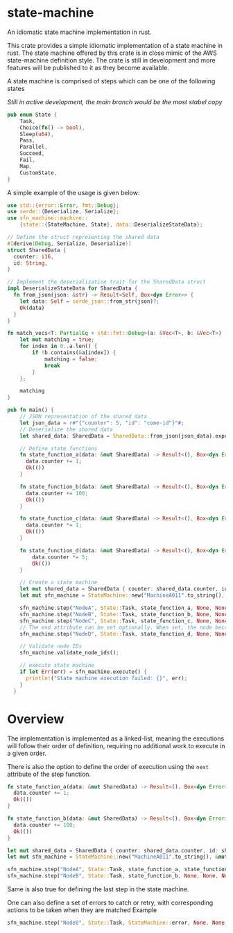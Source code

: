 # state-machine

An idiomatic state machine implementation in rust.

This crate provides a simple idiomatic implementation of a state machine in rust.
The state machine offered by this crate is in close mimic of the AWS state-machine definition
style.
The crate is still in development and more features will be published to it as they
become available.

A state machine is comprised of steps which can be one of the following states

_Still in active development, the main branch would be the most stabel copy_

```rust
pub enum State {
    Task,
    Choice(fn() -> bool),
    Sleep(u64),
    Pass,
    Parallel,
    Succeed,
    Fail,
    Map,
    CustomState,
}
```

A simple example of the usage is given below:

```rust
use std::{error::Error, fmt::Debug};
use serde::{Deserialize, Serialize};
use sfn_machine::machine::
    {state::{StateMachine, State}, data::DeserializeStateData};

// Define the struct representing the shared data
#[derive(Debug, Serialize, Deserialize)]
struct SharedData {
  counter: i16,
  id: String,
}

// Implement the deserialization trait for the SharedData struct
impl DeserializeStateData for SharedData {
  fn from_json(json: &str) -> Result<Self, Box<dyn Error>> {
    let data: Self = serde_json::from_str(json)?;
    Ok(data)
  }
}

fn match_vecs<T: PartialEq + std::fmt::Debug>(a: &Vec<T>, b: &Vec<T>) -> bool {
    let mut matching = true;
    for index in 0..a.len() {
        if !b.contains(&a[index]) {
            matching = false;
            break
        }
    };

    matching
}

pub fn main() {
    // JSON representation of the shared data
    let json_data = r#"{"counter": 5, "id": "come-id"}"#;
    // Deserialize the shared data
    let shared_data: SharedData = SharedData::from_json(json_data).expect("Failed to deserialize data");

    // Define state functions
    fn state_function_a(data: &mut SharedData) -> Result<(), Box<dyn Error>> {
      data.counter += 1;
      Ok(())
    }

    fn state_function_b(data: &mut SharedData) -> Result<(), Box<dyn Error>> {
      data.counter += 100;
      Ok(())
    }

    fn state_function_c(data: &mut SharedData) -> Result<(), Box<dyn Error>> {
      data.counter *= 1;
      Ok(())
    }

    fn state_function_d(data: &mut SharedData) -> Result<(), Box<dyn Error>> {
        data.counter *= 5;
        Ok(())
    }

    // Create a state machine
    let mut shared_data = SharedData { counter: shared_data.counter, id: shared_data.id };
    let mut sfn_machine = StateMachine::new("MachineA011".to_string(), &mut shared_data, 3);

    sfn_machine.step("NodeA", State::Task, state_function_a, None, None, None, None);
    sfn_machine.step("NodeB", State::Task, state_function_b, None, None, None, None);
    sfn_machine.step("NodeC", State::Task, state_function_c, None, None, None, None);
    // The end attribute can be set optionally. When set, the node becomes the last step in the state machine
    sfn_machine.step("NodeD", State::Task, state_function_d, None, None, None, Some(true));

    // Validate node IDs
    sfn_machine.validate_node_ids();

    // execute state machine
    if let Err(err) = sfn_machine.execute() {
      println!("State machine execution failed: {}", err);
    }
  }
```

# Overview

The implementation is implemented as a linked-list, meaning the executions will follow
their order of definition, requiring no additional work to execute in a given order.

There is also the option to define the order of execution using the `next` attribute of the step function.

```rust
fn state_function_a(data: &mut SharedData) -> Result<(), Box<dyn Error>> {
  data.counter += 1;
  Ok(())
}

fn state_function_b(data: &mut SharedData) -> Result<(), Box<dyn Error>> {
  data.counter += 100;
  Ok(())
}

let mut shared_data = SharedData { counter: shared_data.counter, id: shared_data.id };
let mut sfn_machine = StateMachine::new("MachineA011".to_string(), &mut shared_data, 3);

sfn_machine.step("NodeA", State::Task, state_function_a, state_function_b, None, None, None);
sfn_machine.step("NodeB", State::Task, state_function_b, None, None, None, None);
```

Same is also true for defining the last step in the state machine.

One can also define a set of errors to catch or retry, with corresponding actions to be taken when they are matched
Example

```rust
sfn_machine.step("Node0", State::Task, StateMachine::error, None, None, Some(vec!["STATE.FAILED"]), Some(false));
```
